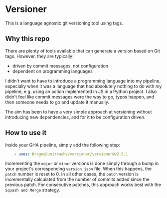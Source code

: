 # Versioner

This is a language agnostic git versioning tool using tags.

## Why this repo

There are plenty of tools available that can generate a version based on Git tags.
However, they are typically:

- driven by commit messages, not configuration
- dependent on programming languages

I didn't want to have to introduce a programming language into my pipeline, especially when it was a language that had
absolutely nothing to do with my pipeline, e.g. using an action implemented in JS in a Python project.
I also didn't feel like commit messages were the way to go, typos happen, and then someone needs to go and update it
manually.

The aim has been to have a very simple approach at versioning without introducing new dependencies, and for it to be
configuration driven.

## How to use it

Inside your GHA pipeline, simply add the following step:

```yaml
    - uses: DragosDumitrache/versioner/versioner@v2.5.1
```

Incrementing the `major` or `minor` versions is done simply through a bump in your project's
corresponding `version.json` file. When this happens, the `patch` number is reset to 0. In all other cases, the `patch`
version is incrementally calculated from the number of commits added since the previous patch. For consecutive patches,
this approach works best with the `Squash and Merge` strategy.


